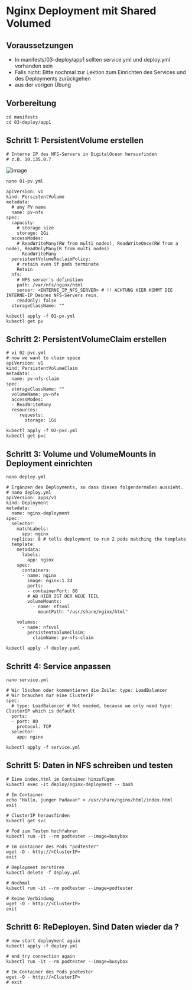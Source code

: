 # Nginx Deployment mit Shared Volumed 

## Voraussetzungen

  * In manifests/03-deploy/app1 sollten service.yml und deploy.yml vorhanden sein
  * Falls nicht: Bitte nochmal zur Lektion zum Einrichten des Services und des Deployments zurückgehen
  * <INTERNE-IP-NFS-SERVER> aus der vorigen Übung 

## Vorbereitung 

```
cd manifests
cd 03-deploy/app1
```

## Schritt 1: PersistentVolume erstellen 

```
# Interne IP des NFS-Servers in DigitalOcean herausfinden
# z.B. 10.135.0.7 
```

![image](https://github.com/jmetzger/uebungen-kubernetes-grundlagen/assets/1933318/f07e28fd-457c-477b-9f18-044b0ab562ea)

```
nano 01-pv.yml
```

```
apiVersion: v1
kind: PersistentVolume
metadata:
  # any PV name
  name: pv-nfs
spec:
  capacity:
    # storage size
    storage: 1Gi
  accessModes:
    # ReadWriteMany(RW from multi nodes), ReadWriteOnce(RW from a node), ReadOnlyMany(R from multi nodes)
    - ReadWriteMany
  persistentVolumeReclaimPolicy:
    # retain even if pods terminate
    Retain
  nfs:
    # NFS server's definition
    path: /var/nfs/nginx/html
    server: <INTERNE_IP_NFS_SERVER> # !! ACHTUNG HIER KOMMT DIE INTERNE-IP Deines NFS-Servers rein.
    readOnly: false
  storageClassName: ""
```

```
kubectl apply -f 01-pv.yml 
kubectl get pv 
```

## Schritt 2: PersistentVolumeClaim erstellen 

```
# vi 02-pvc.yml 
# now we want to claim space
apiVersion: v1
kind: PersistentVolumeClaim
metadata:
  name: pv-nfs-claim
spec:
  storageClassName: ""
  volumeName: pv-nfs
  accessModes:
  - ReadWriteMany
  resources:
     requests:
       storage: 1Gi
```

```
kubectl apply -f 02-pvc.yml
kubectl get pvc
```

## Schritt 3: Volume und VolumeMounts in Deployment einrichten 

```
nano deploy.yml 
```

```
# Ergänzen des Deployments, so dass dieses folgendermaßen aussieht.
# nano deploy.yml
apiVersion: apps/v1
kind: Deployment
metadata:
  name: nginx-deployment
spec:
  selector:
    matchLabels:
      app: nginx
  replicas: 8 # tells deployment to run 2 pods matching the template
  template:
    metadata:
      labels:
        app: nginx
    spec:
      containers:
      - name: nginx
        image: nginx:1.24
        ports:
        - containerPort: 80
        # AB HIER IST DER NEUE TEIL
        volumeMounts:
          - name: nfsvol
            mountPath: "/usr/share/nginx/html"

    volumes:
      - name: nfsvol
        persistentVolumeClaim:
          claimName: pv-nfs-claim
```

```
kubectl apply -f deploy.yaml
```

## Schritt 4: Service anpassen

```
nano service.yml
```

```
# Wir löschen oder kommentieren die Zeile: type: LoadBalancer
# Wir brauchen nur eine ClusterIP
spec:
  # type: LoadBalancer # Not needed, because we only need type: ClusterIP which is default 
  ports:
  - port: 80
    protocol: TCP
  selector:
    app: nginx
```

```
kubectl apply -f service.yml
```

## Schritt 5: Daten in NFS schreiben und testen 

```
# Eine index.html im Container hinzufügen   
kubectl exec -it deploy/nginx-deployment -- bash 
```

```
# Im Container 
echo "Hallo, junger Padavan" > /usr/share/nginx/html/index.html 
exit 
```

```
# ClusterIP herausfinden  
kubectl get svc 
```

```
# Pod zum Testen hochfahren 
kubectl run -it --rm podtester --image=busybox
```

```
# Im container des Pods "podtester" 
wget -O - http://<ClusterIP>
exit
```

```
# Deployment zerstören  
kubectl delete -f deploy.yml 
```

```
# Nochmal  
kubectl run -it --rm podtester --image=podtester  
```

```
# Keine Verbindung 
wget -O - http://<ClusterIP>
exit
```

## Schritt 6: ReDeployen. Sind Daten wieder da ?

```
# now start deployment again 
kubectl apply -f deploy.yml 

# and try connection again  
kubectl run -it --rm podtester --image=busybox  
```

```
# Im Container des Pods podtester
wget -O - http://<ClusterIP>
# exit 
```
